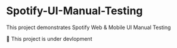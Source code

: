 # Spotify-UI-Manual-Testing
This project demonstrates Spotify Web &amp; Mobile UI Manual Testing

🚧 This project is under devlopment
